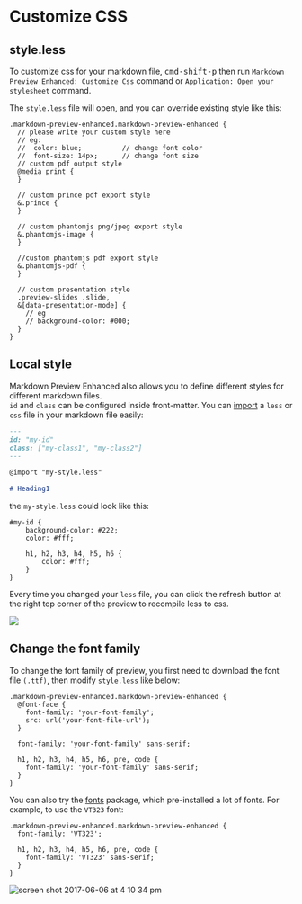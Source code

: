 # Customize CSS  

## style.less

To customize css for your markdown file, <kbd>cmd-shift-p</kbd> then run `Markdown Preview Enhanced: Customize Css` command or `Application: Open your stylesheet` command.    

The `style.less` file will open, and you can override existing style like this:  
```less
.markdown-preview-enhanced.markdown-preview-enhanced {
  // please write your custom style here
  // eg:
  //  color: blue;          // change font color
  //  font-size: 14px;      // change font size
  // custom pdf output style
  @media print {
  }

  // custom prince pdf export style
  &.prince {
  }

  // custom phantomjs png/jpeg export style
  &.phantomjs-image {
  }

  //custom phantomjs pdf export style
  &.phantomjs-pdf {
  }

  // custom presentation style
  .preview-slides .slide,
  &[data-presentation-mode] {
    // eg
    // background-color: #000;
  }
}
```

## Local style
Markdown Preview Enhanced also allows you to define different styles for different markdown files.  
`id` and `class` can be configured inside front-matter.
You can [import](file-imports.md) a `less` or `css` file in your markdown file easily:  

```markdown
---
id: "my-id"
class: ["my-class1", "my-class2"]
---

@import "my-style.less"

# Heading1
```  

the `my-style.less` could look like this:  

```less
#my-id {
    background-color: #222;
    color: #fff;

    h1, h2, h3, h4, h5, h6 {
        color: #fff;
    }
}
```

Every time you changed your `less` file, you can click the refresh button at the right top corner of the preview to recompile less to css.   

![](https://cloud.githubusercontent.com/assets/1908863/22716917/c7088ae0-ed5d-11e6-8db9-e1ab035a3a2b.png)

## Change the font family  
To change the font family of preview, you first need to download the font file `(.ttf)`, then modify `style.less` like below:   

```less
.markdown-preview-enhanced.markdown-preview-enhanced {
  @font-face {
    font-family: 'your-font-family';
    src: url('your-font-file-url');
  }

  font-family: 'your-font-family' sans-serif;

  h1, h2, h3, h4, h5, h6, pre, code {
    font-family: 'your-font-family' sans-serif;
  }
}
```

You can also try the [fonts](https://atom.io/packages/fonts) package, which pre-installed a lot of fonts. For example, to use the `VT323` font:   

```less  
.markdown-preview-enhanced.markdown-preview-enhanced {
  font-family: 'VT323';

  h1, h2, h3, h4, h5, h6, pre, code {
    font-family: 'VT323' sans-serif;
  }
}
```  

![screen shot 2017-06-06 at 4 10 34 pm](https://user-images.githubusercontent.com/1908863/26852092-b03ef1c8-4ad2-11e7-951d-e384dc926b49.png)

